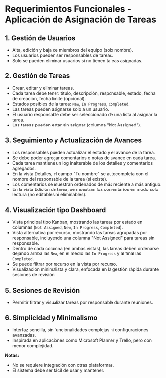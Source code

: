 # Requerimientos Funcionales - Aplicación de Asignación de Tareas

## 1. Gestión de Usuarios
- Alta, edición y baja de miembros del equipo (solo nombre).
- Los usuarios pueden ser responsables de tareas.
- Solo se pueden eliminar usuarios si no tienen tareas asignadas.

## 2. Gestión de Tareas
- Crear, editar y eliminar tareas.
- Cada tarea debe tener: título, descripción, responsable, estado, fecha de creación, fecha límite (opcional).
- Estados posibles de la tarea: `New`, `In Progress`, `Completed`.
- Las tareas pueden asignarse solo a un usuario.
- El usuario responsable debe ser seleccionado de una lista al asignar la tarea.
- Las tareas pueden estar sin asignar (columna "Not Assigned").

## 3. Seguimiento y Actualización de Avances
- Los responsables pueden actualizar el estado y el avance de la tarea.
- Se debe poder agregar comentarios o notas de avance en cada tarea.
- Cada tarea mantiene un log inalterable de los detalles y comentarios agregados.
- En la vista Detalles, el campo "Tu nombre" se autocompleta con el nombre del responsable de la tarea (si existe).
- Los comentarios se muestran ordenados de más reciente a más antiguo.
- En la vista Edición de tarea, se muestran los comentarios en modo solo lectura (no editables ni eliminables).

## 4. Visualización tipo Dashboard
- Vista principal tipo Kanban, mostrando las tareas por estado en columnas (`Not Assigned`, `New`, `In Progress`, `Completed`).
- Vista alternativa por recurso, mostrando las tareas agrupadas por responsable, incluyendo una columna "Not Assigned" para tareas sin responsable.
- Dentro de cada columna (en ambas vistas), las tareas deben ordenarse dejando arriba las `New`, en el medio las `In Progress` y al final las `Completed`.
- Se puede filtrar por recurso en la vista por recurso.
- Visualización minimalista y clara, enfocada en la gestión rápida durante sesiones de revisión.

## 5. Sesiones de Revisión
- Permitir filtrar y visualizar tareas por responsable durante reuniones.

## 6. Simplicidad y Minimalismo
- Interfaz sencilla, sin funcionalidades complejas ni configuraciones avanzadas.
- Inspirada en aplicaciones como Microsoft Planner y Trello, pero con menor complejidad.


**Notas:**  
- No se requiere integración con otras plataformas.
- El sistema debe ser fácil de usar y mantener.